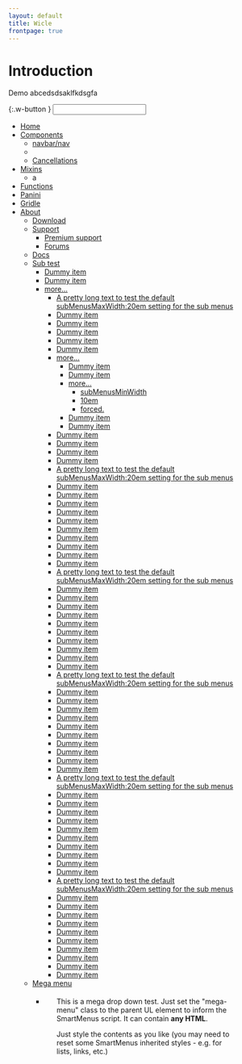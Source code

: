 ```yaml
---
layout: default
title: Wicle
frontpage: true
---
```

# Introduction

<p>Demo abcedsdsaklfkdsgfa</p> {:.w-button }
<input type="text" name="date" id="date">

<ul class="w-nav wo-horizontal">
  <li><a href="#">Home</a></li>
  <li>
    <a href="#">Components</a>
    <ul>
      <li>
        <a href=" p-nav.html">navbar/nav</a>
      </li>
      <li class="w-nav-divider "></li>
      <li><a href="#">Cancellations</a></li>
    </ul>
  </li>
  <li>
    <a href="#">Mixins</a>
    <ul>
      <li><a>a</a></li>
    </ul>
  </li>
  <li><a href="#">Functions</a>
  </li>
  <li><a href="panini/index.html">Panini</a>
  </li>
  <li><a href="panini/gridle.html">Gridle</a>
  </li>
  <li><a href="#">About</a>
    <ul>
      <li><a href="#">Download</a></li>
      <li><a href="#">Support</a>
        <ul>
          <li><a href="#">Premium support</a></li>
          <li><a href="#">Forums</a></li>
        </ul>
      </li>
      <li><a href="#">Docs</a></li>
      <li><a href="#">Sub test</a>
        <ul>
          <li><a href="#">Dummy item</a></li>
          <li><a href="#">Dummy item</a></li>
          <li><a href="#">more...</a>
            <ul>
              <li><a href="#">A pretty long text to test the default subMenusMaxWidth:20em setting for the sub menus</a></li>
              <li><a href="#">Dummy item</a></li>
              <li><a href="#">Dummy item</a></li>
              <li><a href="#">Dummy item</a></li>
              <li><a href="#">Dummy item</a></li>
              <li><a href="#">Dummy item</a></li>
              <li><a href="#">more...</a>
                <ul>
                  <li><a href="#">Dummy item</a></li>
                  <li><a href="#">Dummy item</a></li>
                  <li><a href="#">more...</a>
                    <ul>
                      <li><a href="#">subMenusMinWidth</a></li>
                      <li><a href="#">10em</a></li>
                      <li><a href="#">forced.</a></li>
                    </ul>
                  </li>
                  <li><a href="#">Dummy item</a></li>
                  <li><a href="#">Dummy item</a></li>
                </ul>
              </li>
              <li><a href="#">Dummy item</a></li>
              <li><a href="#">Dummy item</a></li>
              <li><a href="#">Dummy item</a></li>
              <li><a href="#">Dummy item</a></li>
              <li><a href="#">A pretty long text to test the default subMenusMaxWidth:20em setting for the sub menus</a></li>
              <li><a href="#">Dummy item</a></li>
              <li><a href="#">Dummy item</a></li>
              <li><a href="#">Dummy item</a></li>
              <li><a href="#">Dummy item</a></li>
              <li><a href="#">Dummy item</a></li>
              <li><a href="#">Dummy item</a></li>
              <li><a href="#">Dummy item</a></li>
              <li><a href="#">Dummy item</a></li>
              <li><a href="#">Dummy item</a></li>
              <li><a href="#">Dummy item</a></li>
              <li><a href="#">A pretty long text to test the default subMenusMaxWidth:20em setting for the sub menus</a></li>
              <li><a href="#">Dummy item</a></li>
              <li><a href="#">Dummy item</a></li>
              <li><a href="#">Dummy item</a></li>
              <li><a href="#">Dummy item</a></li>
              <li><a href="#">Dummy item</a></li>
              <li><a href="#">Dummy item</a></li>
              <li><a href="#">Dummy item</a></li>
              <li><a href="#">Dummy item</a></li>
              <li><a href="#">Dummy item</a></li>
              <li><a href="#">Dummy item</a></li>
              <li><a href="#">A pretty long text to test the default subMenusMaxWidth:20em setting for the sub menus</a></li>
              <li><a href="#">Dummy item</a></li>
              <li><a href="#">Dummy item</a></li>
              <li><a href="#">Dummy item</a></li>
              <li><a href="#">Dummy item</a></li>
              <li><a href="#">Dummy item</a></li>
              <li><a href="#">Dummy item</a></li>
              <li><a href="#">Dummy item</a></li>
              <li><a href="#">Dummy item</a></li>
              <li><a href="#">Dummy item</a></li>
              <li><a href="#">Dummy item</a></li>
              <li><a href="#">A pretty long text to test the default subMenusMaxWidth:20em setting for the sub menus</a></li>
              <li><a href="#">Dummy item</a></li>
              <li><a href="#">Dummy item</a></li>
              <li><a href="#">Dummy item</a></li>
              <li><a href="#">Dummy item</a></li>
              <li><a href="#">Dummy item</a></li>
              <li><a href="#">Dummy item</a></li>
              <li><a href="#">Dummy item</a></li>
              <li><a href="#">Dummy item</a></li>
              <li><a href="#">Dummy item</a></li>
              <li><a href="#">Dummy item</a></li>
              <li><a href="#">A pretty long text to test the default subMenusMaxWidth:20em setting for the sub menus</a></li>
              <li><a href="#">Dummy item</a></li>
              <li><a href="#">Dummy item</a></li>
              <li><a href="#">Dummy item</a></li>
              <li><a href="#">Dummy item</a></li>
              <li><a href="#">Dummy item</a></li>
              <li><a href="#">Dummy item</a></li>
              <li><a href="#">Dummy item</a></li>
              <li><a href="#">Dummy item</a></li>
              <li><a href="#">Dummy item</a></li>
              <li><a href="#">Dummy item</a></li>
            </ul>
          </li>
        </ul>
      </li>
      <li><a href="#">Mega menu</a>
        <ul>
          <li>
            <!-- The mega drop down contents -->
            <div style="width:400px;max-width:100%;">
              <div style="padding:5px 24px;">
                <p>This is a mega drop down test. Just set the "mega-menu" class to the parent UL element to inform the SmartMenus script. It can contain <strong>any HTML</strong>.</p>
                <p>Just style the contents as you like (you may need to reset some SmartMenus inherited styles - e.g. for lists, links, etc.)</p>
              </div>
            </div>
          </li>
        </ul>
      </li>
    </ul>
  </li>
</ul>